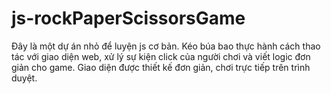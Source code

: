 # js-rockPaperScissorsGame
Đây là một dự án nhỏ để luyện js cơ bản. Kéo búa bao thực hành cách thao tác với giao diện web, xử lý sự kiện click của người chơi và viết logic đơn giản cho game. Giao diện được thiết kế đơn giản, chơi trực tiếp trên trình duyệt.
